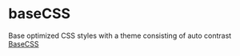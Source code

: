 # baseCSS
Base optimized CSS styles with a theme consisting of auto contrast
<a href="https://basecss.netlify.app/" target="_blank">BaseCSS</a>
